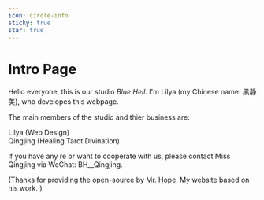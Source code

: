 ```yaml
---
icon: circle-info
sticky: true
star: true
---
```


# Intro Page

Hello everyone, this is our studio <i>Blue Hell</i>. I'm Lilya (my Chinese name: 黑静美), who developes this webpage. <br>

The main members of the studio and thier business are:<br>

Lilya (Web Design) <br>Qingjing (Healing Tarot Divination)<br>

If you have any re or want to cooperate with us, please contact Miss Qingjing via WeChat: BH__Qingjing.<br>



(Thanks for providing the open-source by [Mr. Hope](https://theme-hope.vuejs.press/guide/blog/home.html). My website based on his work.  )

